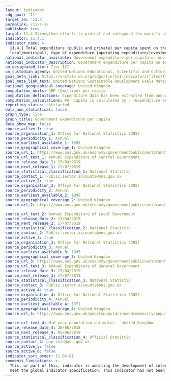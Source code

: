 ```yaml
---
layout: indicator
sdg_goal: '11'
target_id: '11.4'
permalink: /11-4-1/
published: true
target: 11.4 Strengthen efforts to protect and safeguard the world’s cultural and natural heritage
indicator: 11.4.1
indicator_name: >-
  11.4.1 Total expenditure (public and private) per capita spent on the preservation, protection and conservation of all cultural and natural heritage, by type of heritage (cultural, natural, mixed and World Heritage Centre designation), level of government (national, regional and
  local/municipal), type of expenditure (operating expenditure/investment) and type of private funding (donations in kind, private non-profit sector and sponsorship)
national_indicator_available: Government expenditure per capita on environmental protection and recreation, culture and religion
national_indicator_description: Government expenditure per capita on environmental protection and recreation, culture and religion with a detailed breakdown of spending in both areas and by level of government.
un_designated_tier: Tier III
un_custodian_agency: United Nations Educational, Scientific and Cultural Organization (UNESCO)
goal_meta_link: https://unstats.un.org/sdgs/tierIII-indicators/files/Tier3-11-04-01.pdf
goal_meta_link_text: United Nations Sustainable Development Goals Metadata (PDF 4.0 MB)
national_geographical_coverage: United Kingdom
computation_units: GBP (£million) per capita
computation_definitions: Expenditure data has been extracted from annual expenditures of central and local government using UN Classification of the Functions of Government (COFOG) codes for ‘Environmental protection’ GF05 and ‘Recreation, culture and religion’ GF08.
computation_calculations: Per capita is calculated by - (Expenditure on environmental protection or recreation, culture and religion / UK Mid-Year Population) *1,000,000
reporting_status: notstarted
data_non_statistical: false
graph_type: line
graph_title: Government expenditure per capita
data_show_map: false
source_active_1: true
source_organisation_1: Office for National Statistics (ONS)
source_periodicity_1: Annual
source_earliest_available_1: 1995
source_geographical_coverage_1: United Kingdom
source_url_1: https://www.ons.gov.uk/economy/governmentpublicsectorandtaxes/publicspending/datasets/esatable11annualexpenditureofcentralgovernment
source_url_text_1: Annual Expenditure of Central Government
source_release_date_1: 17/04/2019
source_next_release_1: 17/07/2019
source_statistical_classification_1: National Statistic
source_contact_1: Public.sector.accounts@ons.gov.uk
source_active_2: true
source_organisation_2: Office for National Statistics (ONS)
source_periodicity_2: Annual
source_earliest_available_2: 1995
source_geographical_coverage_2: United Kingdom
source_url_2: https://www.ons.gov.uk/economy/governmentpublicsectorandtaxes/publicspending/datasets/esatable11annualexpenditurelocalgovernment

source_url_text_2: Annual Expenditure of Local Government
source_release_date_2: 17/04/2019
source_next_release_2: 17/07/2019
source_statistical_classification_2: National Statistic
source_contact_2: Public.sector.accounts@ons.gov.uk
source_active_3: true
source_organisation_3: Office for National Statistics (ONS)
source_periodicity_3: Annual
source_earliest_available_3: 1995
source_geographical_coverage_3: United Kingdom
source_url_3: https://www.ons.gov.uk/economy/governmentpublicsectorandtaxes/publicspending/datasets/esatable11annualexpenditureofgeneralgovernment
source_url_text_3: Annual Expenditure of General Government
source_release_date_3: 17/04/2019
source_next_release_3: 17/07/2019
source_statistical_classification_3: National Statistic
source_contact_3: Public.sector.accounts@ons.gov.uk
source_active_4: true
source_organisation_4: Office for National Statistics (ONS)
source_periodicity_4: Annual
source_earliest_available_4: 1971
source_geographical_coverage_4: United Kingdom
source_url_4: https://www.ons.gov.uk/peoplepopulationandcommunity/populationandmigration/populationestimates/timeseries/ukpop/pop

source_url_text_4: Mid-year population estimates - United Kingdom
source_release_date_4: 28/06/2018
source_next_release_4: 01/06/2019
source_statistical_classification_4: Official Statistic 
source_contact_4: pop.info@ons.gov.uk
source_active_5: false
source_active_6: false
indicator_sort_order: 11-04-01
comments_limitations: >-
  This, or part of this, indicator is awaiting the development of internationally established methodology and standards (classified by the UN as tier 3). This indicator is being used as an approximation of the UN SDG Indicator. Where possible, we will work to identify or develop UK data to
  meet the global indicator specification. This indicator has not been identified in collaboration with topic experts.
---
```

